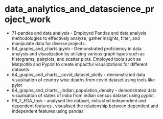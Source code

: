 # data_analytics_and_datascience_project_work

- 71-pandas and data analysis - Employed Pandas and data analysis methodologies to effectively analyze, gather insights, filter, and manipulate data for diverse projects.
- 84_graphs_and_charts.ipynb - Demonstrated proficiency in data analysis and visualization by utilizing various graph types such as histograms, pairplots, and scatter plots. Employed tools such as Matplotlib and Pyplot to create impactful visualizations for different datasets
- 84_graphs_and_charts__covid_dataset_plotly - demonstrated data visualisation of country wise deaths from covid dataset using tools like pylot
- 84_graphs_and_charts__indian_population_density - demonstrated data visualisation of states of india from indian census dataset using pyplot
- 99_2_EDA_task - analysed the dataset, extracted independent and dependent features , visualised the relationship between dependent and independent features using pandas 

